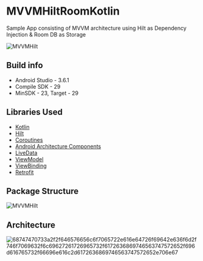# MVVMHiltRoomKotlin
Sample App consisting of MVVM architecture using Hilt as Dependency Injection &amp; Room DB as Storage

![MVVMHilt](https://user-images.githubusercontent.com/14356494/86721402-939b6d00-c043-11ea-9ea6-06bf2f80fff7.png)

## Build info ##
* Android Studio - 3.6.1
* Compile SDK - 29
* MinSDK - 23, Target - 29

## Libraries Used ##

* <a href="https://kotlinlang.org/">Kotlin</a>
* <a href="https://developer.android.com/training/dependency-injection/hilt-jetpack">Hilt</a>
* <a href="https://kotlinlang.org/docs/reference/coroutines-overview.html">Coroutines</a>
* <a href="https://developer.android.com/topic/libraries/architecture">Android Architecture Components</a>
* <a href="https://developer.android.com/topic/libraries/architecture/livedata">LiveData</a>
* <a href="https://developer.android.com/topic/libraries/architecture/viewmodel">ViewModel</a>
* <a href="https://developer.android.com/topic/libraries/view-binding">ViewBinding</a>
* <a href="http://square.github.io/retrofit/">Retrofit</a>

## Package Structure ##

![MVVMHilt](https://user-images.githubusercontent.com/14356494/86722128-410e8080-c044-11ea-9838-2d1ab5ccc199.png)

## Architecture ##
![68747470733a2f2f646576656c6f7065722e616e64726f69642e636f6d2f746f7069632f6c69627261726965732f6172636869746563747572652f696d616765732f66696e616c2d6172636869746563747572652e706e67](https://user-images.githubusercontent.com/14356494/86722932-0b1dcc00-c045-11ea-8fef-dbacfea9c841.png)
